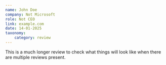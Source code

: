 ```yaml
---
name: John Doe
company: Not Microsoft
role: Not CEO
link: example.com
date: 14-01-2025
taxonomy:
    category: review
---
```


This is a much longer review to check what things will look like when there are multiple reviews present.
